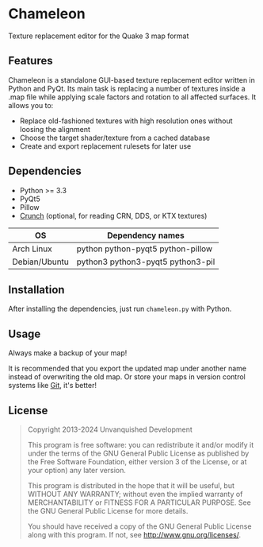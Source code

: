# Chameleon

Texture replacement editor for the Quake 3 map format


## Features

Chameleon is a standalone GUI-based texture replacement editor written in Python and PyQt. Its main task is replacing a number of textures inside a .map file while applying scale factors and rotation to all affected surfaces. It allows you to:

* Replace old-fashioned textures with high resolution ones without loosing the alignment
* Choose the target shader/texture from a cached database 
* Create and export replacement rulesets for later use 


## Dependencies

* Python >= 3.3
* PyQt5
* Pillow
* [Crunch](https://github.com/DaemonEngine/crunch) (optional, for reading CRN, DDS, or KTX textures)

OS| Dependency names
-|-
Arch Linux|python python-pyqt5 python-pillow
Debian/Ubuntu|python3 python3-pyqt5 python3-pil


## Installation

After installing the dependencies, just run `chameleon.py` with Python.


## Usage

Always make a backup of your map!

It is recommended that you export the updated map under another name instead of overwriting the old map. Or store your maps in version control systems like [Git](https://git-scm.com), it's better!


## License

> Copyright 2013-2024 Unvanquished Development
>
> This program is free software: you can redistribute it and/or modify
> it under the terms of the GNU General Public License as published by
> the Free Software Foundation, either version 3 of the License, or
> at your option) any later version.
>
> This program is distributed in the hope that it will be useful,
> but WITHOUT ANY WARRANTY; without even the implied warranty of
> MERCHANTABILITY or FITNESS FOR A PARTICULAR PURPOSE.  See the
> GNU General Public License for more details.
>
> You should have received a copy of the GNU General Public License
> along with this program.  If not, see <http://www.gnu.org/licenses/>.
